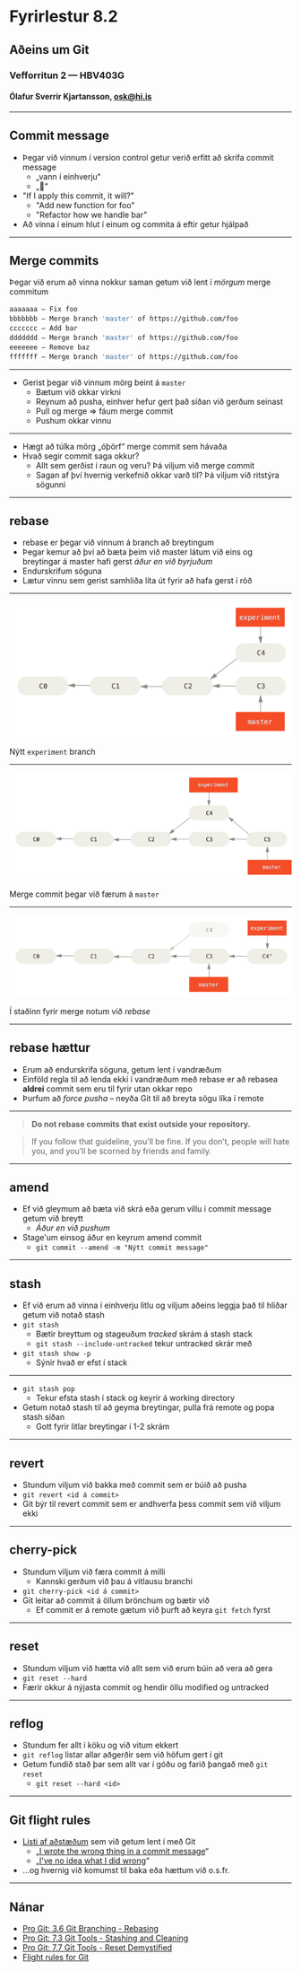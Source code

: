 # Fyrirlestur 8.2

## Aðeins um Git

### Vefforritun 2 — HBV403G

#### Ólafur Sverrir Kjartansson, [osk@hi.is](mailto:osk@hi.is)

---

## Commit message

* Þegar við vinnum í version control getur verið erfitt að skrifa commit message
  - „vann í einhverju“
  - „💩“
* "If I apply this commit, it will?"
  - "Add new function for foo"
  - "Refactor how we handle bar"
* Að vinna í einum hlut í einum og commita á eftir getur hjálpað

***

## Merge commits

Þegar við erum að vinna nokkur saman getum við lent í _mörgum_ merge commitum

```bash
aaaaaaa – Fix foo
bbbbbbb – Merge branch 'master' of https://github.com/foo
ccccccc – Add bar
ddddddd – Merge branch 'master' of https://github.com/foo
eeeeeee – Remove baz
fffffff – Merge branch 'master' of https://github.com/foo
```

***

* Gerist þegar við vinnum mörg beint á `master`
  - Bætum við okkar virkni
  - Reynum að pusha, einhver hefur gert það síðan við gerðum seinast
  - Pull og merge => fáum merge commit
  - Pushum okkar vinnu

***

* Hægt að túlka mörg „óþörf“ merge commit sem hávaða
* Hvað segir commit saga okkur?
  - Allt sem gerðist í raun og veru? Þá viljum við merge commit
  - Sagan af því hvernig verkefnið okkar varð til? Þá viljum við ritstýra sögunni

***

## rebase

* rebase er þegar við vinnum á branch að breytingum
* Þegar kemur að því að bæta þeim við master látum við eins og breytingar á master hafi gerst _áður en við byrjuðum_
* Endurskrifum söguna
* Lætur vinnu sem gerist samhliða líta út fyrir að hafa gerst í röð

***

![rebase dæmi](img/basic-rebase-1.png "Mynd: https://git-scm.com/book/en/v2/Git-Branching-Rebasing")

Nýtt `experiment` branch

***

![rebase dæmi](img/basic-rebase-2.png "Mynd: https://git-scm.com/book/en/v2/Git-Branching-Rebasing")

Merge commit þegar við færum á `master`

***

![rebase dæmi](img/basic-rebase-3.png "Mynd: https://git-scm.com/book/en/v2/Git-Branching-Rebasing")

Í staðinn fyrir merge notum við _rebase_

***

## rebase hættur

* Erum að endurskrifa söguna, getum lent í vandræðum
* Einföld regla til að lenda ekki í vandræðum með rebase er að rebasea **aldrei** commit sem eru til fyrir utan okkar repo
* Þurfum að _force pusha_ – neyða Git til að breyta sögu líka í remote

***

> **Do not rebase commits that exist outside your repository.**

> If you follow that guideline, you’ll be fine. If you don’t, people will hate you, and you’ll be scorned by friends and family.

***

## amend

* Ef við gleymum að bæta við skrá eða gerum villu í commit message getum við breytt
  - _Áður en við pushum_
* Stage'um einsog áður en keyrum amend commit
  - `git commit --amend -m "Nýtt commit message"`

***

## stash

* Ef við erum að vinna í einhverju litlu og viljum aðeins leggja það til hliðar getum við notað stash
* `git stash`
  - Bætir breyttum og stageuðum _tracked_ skrám á stash stack
  - `git stash --include-untracked` tekur untracked skrár með
* `git stash show -p`
  - Sýnir hvað er efst í stack

***

* `git stash pop`
  - Tekur efsta stash í stack og keyrir á working directory
* Getum notað stash til að geyma breytingar, pulla frá remote og popa stash síðan
  - Gott fyrir litlar breytingar í 1-2 skrám

***

## revert

* Stundum viljum við bakka með commit sem er búið að pusha
* `git revert <id á commit>`
* Git býr til revert commit sem er andhverfa þess commit sem við viljum ekki

***

## cherry-pick

* Stundum viljum við færa commit á milli
  - Kannski gerðum við þau á vitlausu branchi
* `git cherry-pick <id á commit>`
* Git leitar að commit á öllum brönchum og bætir við
  - Ef commit er á remote gætum við þurft að keyra `git fetch` fyrst

***

## reset

* Stundum viljum við hætta við allt sem við erum búin að vera að gera
* `git reset --hard`
* Færir okkur á nýjasta commit og hendir öllu modified og untracked

***

## reflog

* Stundum fer allt í köku og við vitum ekkert
* `git reflog` listar allar aðgerðir sem við höfum gert í git
* Getum fundið stað þar sem allt var í góðu og farið þangað með `git reset`
  - `git reset --hard <id>`

***

## Git flight rules

* [Listi af aðstæðum](https://github.com/k88hudson/git-flight-rules) sem við getum lent í með Git
  - „[I wrote the wrong thing in a commit message](https://github.com/k88hudson/git-flight-rules#i-wrote-the-wrong-thing-in-a-commit-message)“
  - „[I've no idea what I did wrong](https://github.com/k88hudson/git-flight-rules#ive-no-idea-what-i-did-wrong)“
* ...og hvernig við komumst til baka eða hættum við o.s.fr.

***

## Nánar

* [Pro Git: 3.6 Git Branching - Rebasing](https://git-scm.com/book/en/v2/Git-Branching-Rebasing)
* [Pro Git: 7.3 Git Tools - Stashing and Cleaning](https://git-scm.com/book/en/v2/Git-Tools-Stashing-and-Cleaning)
* [Pro Git: 7.7 Git Tools - Reset Demystified](https://git-scm.com/book/en/v2/Git-Tools-Reset-Demystified)
* [Flight rules for Git](https://github.com/k88hudson/git-flight-rules)
